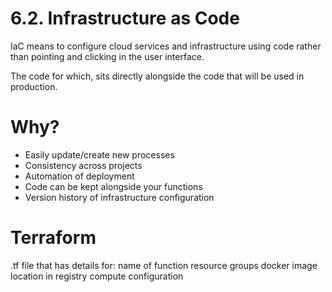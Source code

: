 # 6.2. Infrastructure as Code

IaC means to configure cloud services and infrastructure using code rather than pointing and clicking in the user interface. 

The code for which, sits directly alongside the code that will be used in production. 

# Why?

- Easily update/create new processes 
- Consistency across projects
- Automation of deployment
- Code can be kept alongside your functions
- Version history of infrastructure configuration

# Terraform


.tf file that has details for:
name of function
resource groups
docker image location in registry
compute configuration
